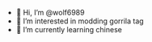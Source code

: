 

- 👋 Hi, I’m @wolf6989
- 👀 I’m interested in modding gorrila tag
- 🌱 I’m currently learning chinese
  

<!---
wolf6989/wolf6989 is a ✨ special ✨ repository because its `README.md` (this file) appears on your GitHub profile.
You can click the Preview link to take a look at your changes.
--->
